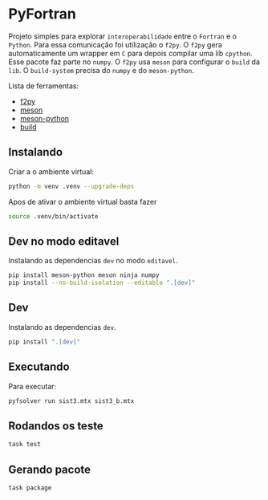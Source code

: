 # PyFortran

Projeto simples para explorar `interoperabilidade` entre o `Fortran` e o `Python`. Para essa comunicação foi utilização o `f2py`. O `f2py` gera automaticamente um wrapper em `C` para depois compilar uma lib `cpython`. Esse pacote faz parte no `numpy`. O `f2py` usa `meson` para configurar o `build` da `lib`. O `build-system` precisa do `numpy` e do  `meson-python`.

Lista de ferramentas:

- [f2py](https://numpy.org/doc/stable/f2py/)
- [meson](https://mesonbuild.com/)
- [meson-python](https://mesonbuild.com/meson-python/)
- [build](https://pypa-build.readthedocs.io/en/latest/)

## Instalando

Criar a o ambiente virtual:

```bash
python -m venv .venv --upgrade-deps
```

Apos de ativar o ambiente virtual basta fazer

```bash
source .venv/bin/activate
```

## Dev no modo editavel

Instalando as dependencias `dev` no modo `editavel`.

```bash
pip install meson-python meson ninja numpy
pip install --no-build-isolation --editable ".[dev]"
```

## Dev

Instalando as dependencias `dev`.

```bash
pip install ".[dev]"
```

## Executando

Para executar:

```bash
pyfsolver run sist3.mtx sist3_b.mtx
```

## Rodandos os teste

```bash
task test
```

## Gerando pacote

```bash
task package
```
